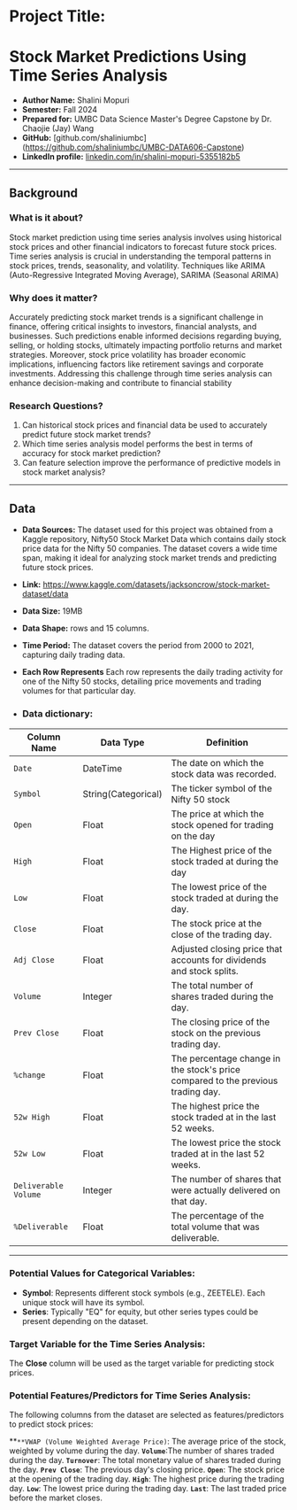 # Project Title: 
# Stock Market Predictions Using Time Series Analysis

- **Author Name:** Shalini Mopuri
- **Semester:** Fall 2024
- **Prepared for:** UMBC Data Science Master's Degree Capstone by Dr. Chaojie (Jay) Wang
- **GitHub:** [github.com/shaliniumbc] (https://github.com/shaliniumbc/UMBC-DATA606-Capstone)
- **LinkedIn profile:** [linkedin.com/in/shalini-mopuri-5355182b5](https://www.linkedin.com/in/shalini-mopuri-5355182b5 )   

---

## Background

### What is it about?
Stock market prediction using time series analysis involves using historical stock prices and other financial indicators to forecast future stock prices. Time series analysis is crucial in understanding the temporal patterns in stock prices, trends, seasonality, and volatility. Techniques like ARIMA (Auto-Regressive Integrated Moving Average), SARIMA (Seasonal ARIMA)

### Why does it matter?

Accurately predicting stock market trends is a significant challenge in finance, offering critical insights to investors, financial analysts, and businesses. Such predictions enable informed decisions regarding buying, selling, or holding stocks, ultimately impacting portfolio returns and market strategies. Moreover, stock price volatility has broader economic implications, influencing factors like retirement savings and corporate investments. Addressing this challenge through time series analysis can enhance decision-making and contribute to financial stability


### Research Questions?

1. Can historical stock prices and financial data be used to accurately predict future stock market trends?
2. Which time series analysis model performs the best in terms of accuracy for stock market prediction?
3. Can feature selection improve the performance of predictive models in stock market analysis?



---

## Data

- **Data Sources:** 
The dataset used for this project was obtained from a Kaggle repository, Nifty50 Stock Market Data which contains daily stock price data for the Nifty 50 companies. The dataset covers a wide time span, making it ideal for analyzing stock market trends and predicting future stock prices.
- **Link:** https://www.kaggle.com/datasets/jacksoncrow/stock-market-dataset/data
- **Data Size:** 19MB  
- **Data Shape:** rows and 15 columns.  
- **Time Period:** The dataset covers the period from 2000 to 2021, capturing daily trading data.
- **Each Row Represents** Each row represents the daily trading activity for one of the Nifty 50 stocks, detailing price movements and trading volumes for that particular day.

- ### Data dictionary:
  
| **Column Name**         | **Data Type**        |  **Definition**                                                                     |
|-------------------------|----------------------|-------------------------------------------------------------------------------------|
| `Date`                  | DateTime             |  The date on which the stock data was recorded.                                     |
| `Symbol`                | String(Categorical)  |  The ticker symbol of the Nifty 50 stock                                            |
| `Open`                  | Float                |  The price at which the stock opened for trading on the day                         |
| `High`                  | Float                |  The Highest price of the stock traded at during the day                            |
| `Low`                   | Float                |  The lowest price of the stock traded at during the day.                            |
| `Close`                 | Float                |  The stock price at the close of the trading day.                                   |
| `Adj Close`             | Float                |  Adjusted closing price that accounts for dividends and stock splits.               |
| `Volume`                | Integer              |  The total number of shares traded during the day.                                  |
| `Prev Close`            | Float                |  The closing price of the stock on the previous trading day.                        |
| `%change`               | Float                |  The percentage change in the stock's price compared to the previous trading day.   |
| `52w High`              | Float                |  The highest price the stock traded at in the last 52 weeks.                        |
| `52w Low`               | Float                |  The lowest price the stock traded at in the last 52 weeks.                         |
| `Deliverable Volume`    | Integer              |  The number of shares that were actually delivered on that day.                     |
| `%Deliverable`          | Float                |  The percentage of the total volume that was deliverable.                           |

---

### **Potential Values for Categorical Variables**:
- **Symbol**: Represents different stock symbols (e.g., ZEETELE). Each unique stock will have its symbol.
- **Series**: Typically "EQ" for equity, but other series types could be present depending on the dataset.


### Target Variable for the Time Series Analysis:
The **Close** column will be used as the target variable for predicting stock prices.

### Potential Features/Predictors for Time Series Analysis:
The following columns from the dataset are selected as features/predictors to predict stock prices:

**`**VWAP (Volume Weighted Average Price)`: The average price of the stock, weighted by volume during the day.
**`Volume`**:The number of shares traded during the day.
**`Turnover`**: The total monetary value of shares traded during the day.
**`Prev Close`**: The previous day's closing price.
**`Open`**: The stock price at the opening of the trading day.
**`High`**: The highest price during the trading day.
**`Low`**: The lowest price during the trading day.
**`Last`**: The last traded price before the market closes.

   



